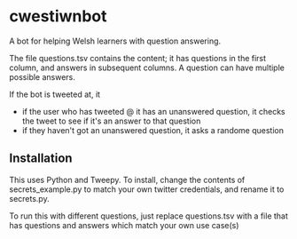 # cwestiwnbot

A bot for helping Welsh learners with question answering.

The file questions.tsv contains the content; it has questions in the first
column, and answers in subsequent columns. A question can have multiple
possible answers.

If the bot is tweeted at, it 
 * if the user who has tweeted @ it has an unanswered question, it checks the tweet to see if it's an answer to that question
 * if they haven't got an unanswered question, it asks a randome question

## Installation

This uses Python and Tweepy. To install, change the contents of
secrets\_example.py to match your own twitter credentials, and rename it to
secrets.py.

To run this with different questions, just replace questions.tsv with a file
that has questions and answers which match your own use case(s)
